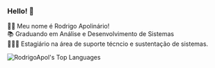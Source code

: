 ### Hello! 👋

🙋🏻 Meu nome é Rodrigo Apolinário!<br/>
📚 Graduando em Análise e Desenvolvimento de Sistemas<br/>
👨🏻‍💻 Estagiário na área de suporte técncio e sustentação de sistemas.

![RodrigoApol's Top Languages](https://github-readme-stats.vercel.app/api/top-langs/?username=RodrigoApol&theme=midnight-purple&show_icons=true&hide_border=true&layout=compact)

<!-- ## 🔧 Tools: 

![C#](https://img.shields.io/badge/c%23-%23239120.svg?style=for-the-badge&logo=csharp&logoColor=withe)
![.Net](https://img.shields.io/badge/.NET-5C2D91?style=for-the-badge&logo=.net&logoColor=white)
![HTML5](https://img.shields.io/badge/html5-%23E34F26.svg?style=for-the-badge&logo=html5&logoColor=white)
![CSS3](https://img.shields.io/badge/css3-%231572B6.svg?style=for-the-badge&logo=css3&logoColor=white)
![Rider](https://img.shields.io/badge/Rider-000000.svg?style=for-the-badge&logo=Rider&logoColor=white&color=black&labelColor=crimson)
![Visual Studio](https://img.shields.io/badge/Visual%20Studio-5C2D91.svg?style=for-the-badge&logo=visual-studio&logoColor=white)
![Visual Studio Code](https://img.shields.io/badge/Visual%20Studio%20Code-0078d7.svg?style=for-the-badge&logo=visual-studio-code&logoColor=white)
![MicrosoftSQLServer](https://img.shields.io/badge/Microsoft%20SQL%20Server-CC2927?style=for-the-badge&logo=microsoft%20sql%20server&logoColor=white)
![MongoDB](https://img.shields.io/badge/MongoDB-%234ea94b.svg?style=for-the-badge&logo=mongodb&logoColor=white)
![Postgres](https://img.shields.io/badge/postgres-%23316192.svg?style=for-the-badge&logo=postgresql&logoColor=white) -->
